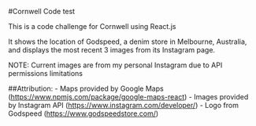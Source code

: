#Cornwell Code test

This is a code challenge for Cornwell using React.js

It shows the location of Godspeed, a denim store in Melbourne, Australia, and displays the most recent 3 images from its Instagram page.

NOTE: Current images are from my personal Instagram due to API permissions limitations

##Attribution: - Maps provided by Google Maps (https://www.npmjs.com/package/google-maps-react) - Images provided by Instagram API (https://www.instagram.com/developer/) - Logo from Godspeed (https://www.godspeedstore.com/)
